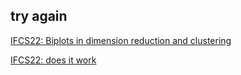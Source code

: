 ## try again

[IFCS22: Biplots in dimension reduction and clustering](JDR_biplots/biplots_in_dm_clust_IFCS22.html)

[IFCS22: does it work](JDR_biplots/biplots_in_dm_clust_IFCS22_trial.html)

